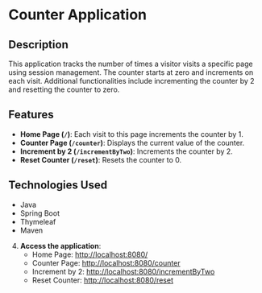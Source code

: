 # Counter Application

## Description

This application tracks the number of times a visitor visits a specific page using session management. The counter starts at zero and increments on each visit. Additional functionalities include incrementing the counter by 2 and resetting the counter to zero.

## Features

- **Home Page (`/`)**: Each visit to this page increments the counter by 1.
- **Counter Page (`/counter`)**: Displays the current value of the counter.
- **Increment by 2 (`/incrementByTwo`)**: Increments the counter by 2.
- **Reset Counter (`/reset`)**: Resets the counter to 0.

## Technologies Used

- Java
- Spring Boot
- Thymeleaf
- Maven

4. **Access the application**:
    - Home Page: [http://localhost:8080/](http://localhost:8080/)
    - Counter Page: [http://localhost:8080/counter](http://localhost:8080/counter)
    - Increment by 2: [http://localhost:8080/incrementByTwo](http://localhost:8080/incrementByTwo)
    - Reset Counter: [http://localhost:8080/reset](http://localhost:8080/reset)

